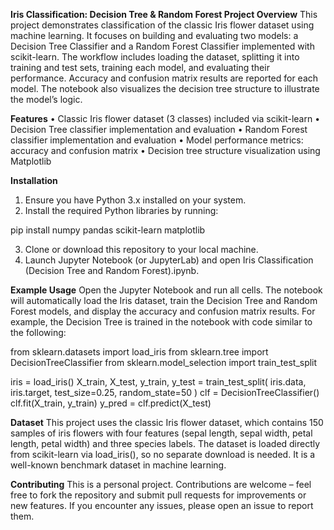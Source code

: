 **Iris Classification: Decision Tree & Random Forest
Project Overview**
This project demonstrates classification of the classic Iris flower dataset using machine learning. It focuses on building and evaluating two models: a Decision Tree Classifier and a Random Forest Classifier implemented with scikit-learn.
The workflow includes loading the dataset, splitting it into training and test sets, training each model, and evaluating their performance. Accuracy and confusion matrix results are reported for each model. The notebook also visualizes the decision tree structure to illustrate the model’s logic.

**Features**
•	Classic Iris flower dataset (3 classes) included via scikit-learn
•	Decision Tree classifier implementation and evaluation
•	Random Forest classifier implementation and evaluation
•	Model performance metrics: accuracy and confusion matrix
•	Decision tree structure visualization using Matplotlib

**Installation**
1.	Ensure you have Python 3.x installed on your system.
2.	Install the required Python libraries by running:

pip install numpy pandas scikit-learn matplotlib

3.	Clone or download this repository to your local machine.
4.	Launch Jupyter Notebook (or JupyterLab) and open Iris Classification (Decision Tree and Random Forest).ipynb.

**Example Usage**
Open the Jupyter Notebook and run all cells. The notebook will automatically load the Iris dataset, train the Decision Tree and Random Forest models, and display the accuracy and confusion matrix results. For example, the Decision Tree is trained in the notebook with code similar to the following:

from sklearn.datasets import load_iris
from sklearn.tree import DecisionTreeClassifier
from sklearn.model_selection import train_test_split

iris = load_iris()
X_train, X_test, y_train, y_test = train_test_split(
    iris.data, iris.target, test_size=0.25, random_state=50
)
clf = DecisionTreeClassifier()
clf.fit(X_train, y_train)
y_pred = clf.predict(X_test)

**Dataset**
This project uses the classic Iris flower dataset, which contains 150 samples of iris flowers with four features (sepal length, sepal width, petal length, petal width) and three species labels. The dataset is loaded directly from scikit-learn via load_iris(), so no separate download is needed. It is a well-known benchmark dataset in machine learning.

**Contributing**
This is a personal project. Contributions are welcome – feel free to fork the repository and submit pull requests for improvements or new features. If you encounter any issues, please open an issue to report them.

